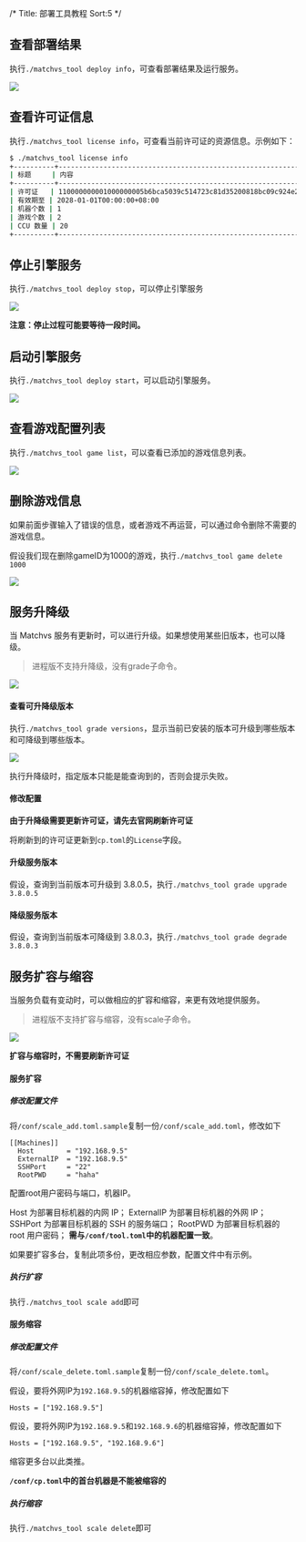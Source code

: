 /*
Title: 部署工具教程
Sort:5
*/

## 查看部署结果

执行`./matchvs_tool deploy info`，可查看部署结果及运行服务。

![](http://imgs.Matchvs.com/static/deploy/3.png)

## 查看许可证信息

执行`./matchvs_tool license info`，可查看当前许可证的资源信息。示例如下：

```sh
$ ./matchvs_tool license info
+----------+----------------------------------------------------------------------+
| 标题     | 内容                                                                 |
+----------+----------------------------------------------------------------------+
| 许可证   | 110000000001000000005b6bca5039c514723c81d35200818bc09c924e24b5f61b8e |
| 有效期至 | 2028-01-01T00:00:00+08:00                                            |
| 机器个数 | 1                                                                    |
| 游戏个数 | 2                                                                    |
| CCU 数量 | 20                                                                   |
+----------+----------------------------------------------------------------------+
```

## 停止引擎服务

执行`./matchvs_tool deploy stop`，可以停止引擎服务

![](http://imgs.Matchvs.com/static/deploy/15.png)

**注意：停止过程可能要等待一段时间。**

## 启动引擎服务

执行`./matchvs_tool deploy start`，可以启动引擎服务。

![](http://imgs.Matchvs.com/static/deploy/16.png)

## 查看游戏配置列表

执行`./matchvs_tool game list`，可以查看已添加的游戏信息列表。

![](http://imgs.Matchvs.com/static/deploy/6.png)

## 删除游戏信息

如果前面步骤输入了错误的信息，或者游戏不再运营，可以通过命令删除不需要的游戏信息。

假设我们现在删除gameID为1000的游戏，执行`./matchvs_tool game delete 1000`

![](http://imgs.Matchvs.com/static/deploy/7.png)

## 服务升降级

当 Matchvs 服务有更新时，可以进行升级。如果想使用某些旧版本，也可以降级。

> 进程版不支持升降级，没有grade子命令。

![](http://imgs.Matchvs.com/static/deploy/100.png)

#### 查看可升降级版本

执行`./matchvs_tool grade versions`，显示当前已安装的版本可升级到哪些版本和可降级到哪些版本。

![](http://imgs.Matchvs.com/static/deploy/101.png)

执行升降级时，指定版本只能是能查询到的，否则会提示失败。

#### 修改配置

**由于升降级需要更新许可证，请先去官网刷新许可证**

将刷新到的许可证更新到`cp.toml`的`License`字段。

#### 升级服务版本

假设，查询到当前版本可升级到 3.8.0.5，执行`./matchvs_tool grade upgrade 3.8.0.5`

#### 降级服务版本

假设，查询到当前版本可降级到 3.8.0.3，执行`./matchvs_tool grade degrade 3.8.0.3`

## 服务扩容与缩容

当服务负载有变动时，可以做相应的扩容和缩容，来更有效地提供服务。

> 进程版不支持扩容与缩容，没有scale子命令。

![](http://imgs.Matchvs.com/static/deploy/102.png)

**扩容与缩容时，不需要刷新许可证**

#### 服务扩容

##### 修改配置文件

将`/conf/scale_add.toml.sample`复制一份`/conf/scale_add.toml`，修改如下

```
[[Machines]]
  Host        = "192.168.9.5"
  ExternalIP  = "192.168.9.5"
  SSHPort     = "22"
  RootPWD     = "haha"

```

配置root用户密码与端口，机器IP。

Host 为部署目标机器的内网 IP；
ExternalIP 为部署目标机器的外网 IP；
SSHPort 为部署目标机器的 SSH 的服务端口；
RootPWD 为部署目标机器的 root 用户密码；
**需与`/conf/tool.toml`中的机器配置一致**。

如果要扩容多台，复制此项多份，更改相应参数，配置文件中有示例。

##### 执行扩容

执行`./matchvs_tool scale add`即可

#### 服务缩容

##### 修改配置文件

将`/conf/scale_delete.toml.sample`复制一份`/conf/scale_delete.toml`。

假设，要将外网IP为`192.168.9.5`的机器缩容掉，修改配置如下

```
Hosts = ["192.168.9.5"]
```

假设，要将外网IP为`192.168.9.5`和`192.168.9.6`的机器缩容掉，修改配置如下

```
Hosts = ["192.168.9.5", "192.168.9.6"]
```

缩容更多台以此类推。

**`/conf/cp.toml`中的首台机器是不能被缩容的**

##### 执行缩容

执行`./matchvs_tool scale delete`即可
